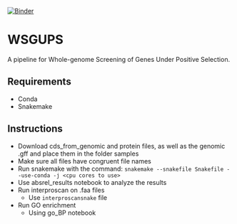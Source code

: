 [![Binder](https://mybinder.org/badge_logo.svg)](https://mybinder.org/v2/gh/danielzmbp/wsgups/master)

# WSGUPS
A pipeline for Whole-genome Screening of Genes Under Positive Selection.
## Requirements
* Conda
* Snakemake
## Instructions
* Download cds_from_genomic and protein files, as well as the genomic .gff and place them in the folder samples
* Make sure all files have congruent file names
* Run snakemake with the command:
`snakemake --snakefile Snakefile --use-conda -j <cpu cores to use>`
* Use absrel_results notebook to analyze the results
* Run interproscan on .faa files
    * Use `interproscansnake` file
* Run GO enrichment
    * Using go_BP notebook
